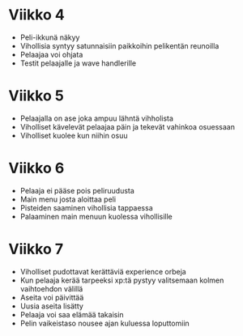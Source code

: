 # Viikko 4
- Peli-ikkunä näkyy
- Vihollisia syntyy satunnaisiin paikkoihin pelikentän reunoilla
- Pelaajaa voi ohjata
- Testit pelaajalle ja wave handlerille

# Viikko 5
- Pelaajalla on ase joka ampuu lähntä vihholista
- Viholliset kävelevät pelaajaa päin ja tekevät vahinkoa osuessaan
- Viholliset kuolee kun niihin osuu

# Viikko 6
- Pelaaja ei pääse pois peliruudusta
- Main menu josta aloittaa peli 
- Pisteiden saaminen vihollisia tappaessa
- Palaaminen main menuun kuolessa vihollisille

# Viikko 7
- Viholliset pudottavat kerättäviä experience orbeja
- Kun pelaaja kerää tarpeeksi xp:tä pystyy valitsemaan kolmen vaihtoehdon välillä
- Aseita voi päivittää
- Uusia aseita lisätty
- Pelaaja voi saa elämää takaisin
- Pelin vaikeistaso nousee ajan kuluessa loputtomiin
